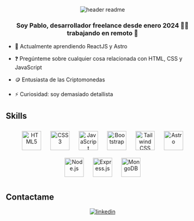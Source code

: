 <div align="center">
<img src="https://drive.google.com/uc?export=view&id=1diR0dVoy6sw4GockZv2rtdBL1Dgf2D_u" alt="header readme"/>
</div>

### <div align="center">Soy Pablo, desarrollador freelance desde enero 2024 👨‍💻 trabajando en remoto 🚀</div>  
  

- 🌱 Actualmente aprendiendo ReactJS y Astro

- ❓ Pregúnteme sobre cualquier cosa relacionada con HTML, CSS y JavaScript

- 🪙 Entusiasta de las Criptomonedas

- ⚡ Curiosidad: soy demasiado detallista

## Skills

<div align="center">
 <img style="margin: 10px" src="https://profilinator.rishav.dev/skills-assets/html5-original-wordmark.svg" alt="HTML5" height="50"/>
 <img style="margin: 10px" src="https://profilinator.rishav.dev/skills-assets/css3-original-wordmark.svg" alt="CSS3" height="50"/>
 <img style="margin: 10px" src="https://profilinator.rishav.dev/skills-assets/javascript-original.svg" alt="JavaScript" height="50"/>
 <img style="margin: 10px" src="https://profilinator.rishav.dev/skills-assets/bootstrap-plain.svg" alt="Bootstrap" height="50"/>
 <img style="margin: 10px" src="https://profilinator.rishav.dev/skills-assets/tailwindcss.svg" alt="Tailwind CSS" height="50"/>
 <img style="margin: 10px" src="https://profilinator.rishav.dev/skills-assets/astro.svg" alt="Astro" height="50"/>
 <img style="margin: 10px" src="https://profilinator.rishav.dev/skills-assets/nodejs-original-wordmark.svg" alt="Node.js" height="50"/>
 <img style="margin: 10px" src="https://profilinator.rishav.dev/skills-assets/express-original-wordmark.svg" alt="Express.js" 
 height="50"/>                                                                                                                        
 <img style="margin: 10px" src="https://profilinator.rishav.dev/skills-assets/mongodb-original-wordmark.svg" alt="MongoDB" height="50"/>
</div>

## Contactame
<div align="center">
  <a href="https://www.linkedin.com/in/pablomg19/" target="_blank">
    <img src="https://img.shields.io/badge/linkedin-%231E77B5.svg?&style=for-the-badge&logo=linkedin&logoColor=white" alt="linkedin" />
  </a>  
</div>
